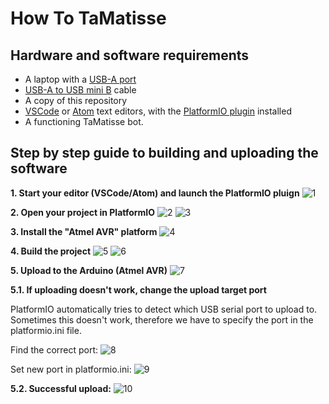 # How To TaMatisse

## Hardware and software requirements
- A laptop with a [USB-A port](doc/images/usb-a-port.jpg)
- [USB-A to USB mini B](doc/images/usb-a-to-usb-mini-b.jpg) cable
- A copy of this repository
- [VSCode](https://code.visualstudio.com/) or [Atom](https://atom.io/) text editors, with the [PlatformIO plugin](https://platformio.org/platformio-ide) installed
- A functioning TaMatisse bot.

## Step by step guide to building and uploading the software

__1. Start your editor (VSCode/Atom) and launch the PlatformIO pluign__
![1](/doc/images/platformio-1.png)

__2. Open your project in PlatformIO__ 
![2](/doc/images/platformio-2.png)
![3](/doc/images/platformio-3.png)

__3. Install the "Atmel AVR" platform__ 
![4](/doc/images/platformio-4.png)

__4. Build the project__
![5](/doc/images/platformio-5.png)
![6](/doc/images/platformio-6.png)

__5. Upload to the Arduino (Atmel AVR)__
![7](/doc/images/platformio-7.png)

__5.1. If uploading doesn't work, change the upload target port__

PlatformIO automatically tries to detect which USB serial port to upload to. Sometimes this doesn't work, therefore we have to specify the port in the platformio.ini file.

Find the correct port:
![8](/doc/images/platformio-8.png)

Set new port in platformio.ini:
![9](/doc/images/platformio-9.png)

__5.2. Successful upload:__
![10](/doc/images/platformio-10.png)
